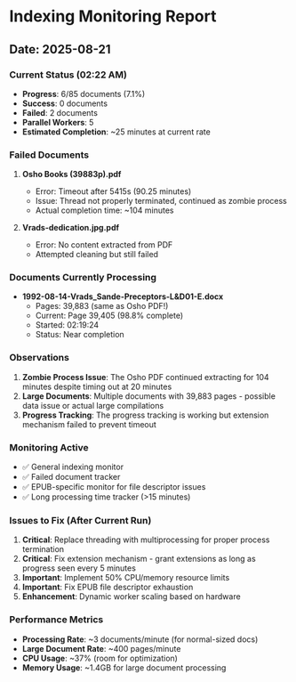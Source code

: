 # Indexing Monitoring Report
## Date: 2025-08-21

### Current Status (02:22 AM)
- **Progress**: 6/85 documents (7.1%)
- **Success**: 0 documents
- **Failed**: 2 documents
- **Parallel Workers**: 5
- **Estimated Completion**: ~25 minutes at current rate

### Failed Documents
1. **Osho Books (39883p).pdf**
   - Error: Timeout after 5415s (90.25 minutes)
   - Issue: Thread not properly terminated, continued as zombie process
   - Actual completion time: ~104 minutes
   
2. **Vrads-dedication.jpg.pdf**
   - Error: No content extracted from PDF
   - Attempted cleaning but still failed

### Documents Currently Processing
- **1992-08-14-Vrads_Sande-Preceptors-L&D01-E.docx**
  - Pages: 39,883 (same as Osho PDF!)
  - Current: Page 39,405 (98.8% complete)
  - Started: 02:19:24
  - Status: Near completion

### Observations
1. **Zombie Process Issue**: The Osho PDF continued extracting for 104 minutes despite timing out at 20 minutes
2. **Large Documents**: Multiple documents with 39,883 pages - possible data issue or actual large compilations
3. **Progress Tracking**: The progress tracking is working but extension mechanism failed to prevent timeout

### Monitoring Active
- ✅ General indexing monitor
- ✅ Failed document tracker
- ✅ EPUB-specific monitor for file descriptor issues
- ✅ Long processing time tracker (>15 minutes)

### Issues to Fix (After Current Run)
1. **Critical**: Replace threading with multiprocessing for proper process termination
2. **Critical**: Fix extension mechanism - grant extensions as long as progress seen every 5 minutes
3. **Important**: Implement 50% CPU/memory resource limits
4. **Important**: Fix EPUB file descriptor exhaustion
5. **Enhancement**: Dynamic worker scaling based on hardware

### Performance Metrics
- **Processing Rate**: ~3 documents/minute (for normal-sized docs)
- **Large Document Rate**: ~400 pages/minute
- **CPU Usage**: ~37% (room for optimization)
- **Memory Usage**: ~1.4GB for large document processing